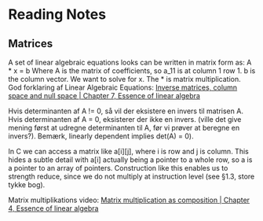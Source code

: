 # Reading Notes

## Matrices
A set of linear algebraic equations looks can be written in matrix form as:
A * x = b
Where A is the matrix of coefficients, so a_11 is at column 1 row 1. b is the column vector. We want to solve for x. The * is matrix multiplication.
God forklaring af Linear Algebraic Equations: 
[Inverse matrices, column space and null space | Chapter 7, Essence of linear algebra](https://youtu.be/uQhTuRlWMxw?list=PLZHQObOWTQDPD3MizzM2xVFitgF8hE_ab)


Hvis determinanten af A != 0, så vil der eksistere en invers til matrisen A. Hvis determinanten af A = 0, eksisterer der ikke en invers. (ville det give mening først at udregne determinanten til A, før vi prøver at beregne en invers?). Bemærk, linearly dependent implies det(A) = 0).

In C we can access a matrix like a[i][j], where i is row and j is column. This hides a subtle detail with a[i] actually being a pointer to a whole row, so a is a pointer to an array of pointers. Construction like this enables us to strength reduce, since we do not multiply at instruction level (see §1.3, store tykke bog).

Matrix multiplikations video:
[Matrix multiplication as composition | Chapter 4, Essence of linear algebra](https://youtu.be/XkY2DOUCWMU?list=PLZHQObOWTQDPD3MizzM2xVFitgF8hE_ab)
